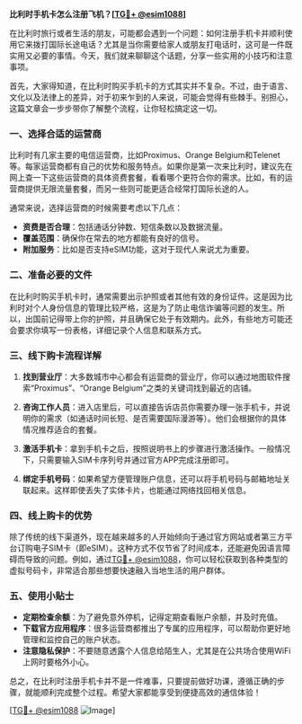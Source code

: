 **比利时手机卡怎么注册飞机？[[TG💪+ @esim1088](https://t.me/s/esim1088)]**

在比利时旅行或者生活的朋友，可能都会遇到一个问题：如何注册手机卡并顺利使用它来拨打国际长途电话？尤其是当你需要给家人或朋友打电话时，这可是一件既实用又必要的事情。今天，我们就来聊聊这个话题，分享一些实用的小技巧和注意事项。

首先，大家得知道，在比利时购买手机卡的方式其实并不复杂。不过，由于语言、文化以及法律上的差异，对于初来乍到的人来说，可能会觉得有些棘手。别担心，这篇文章会一步步带你了解整个流程，让你轻松搞定这一切。

### 一、选择合适的运营商

比利时有几家主要的电信运营商，比如Proximus、Orange Belgium和Telenet等。每家运营商都有自己的优势和服务特点。如果你是第一次来比利时，建议先在网上查一下这些运营商的具体资费套餐，看看哪个更符合你的需求。比如，有的运营商提供无限流量套餐，而另一些则可能更适合经常打国际长途的人。

通常来说，选择运营商的时候需要考虑以下几点：
- **资费是否合理**：包括通话分钟数、短信条数以及数据流量。
- **覆盖范围**：确保你在常去的地方都能有良好的信号。
- **附加服务**：比如是否支持eSIM功能，这对于现代人来说尤为重要。

### 二、准备必要的文件

在比利时购买手机卡时，通常需要出示护照或者其他有效的身份证件。这是因为比利时对个人身份信息的管理比较严格，这是为了防止电信诈骗等问题的发生。所以，出国前记得带上你的护照，并且确保它处于有效期内。此外，有些地方可能还会要求你填写一份表格，详细记录个人信息和联系方式。

### 三、线下购卡流程详解

1. **找到营业厅**：大多数城市中心都会有运营商的营业厅，你可以通过地图软件搜索“Proximus”、“Orange Belgium”之类的关键词找到最近的店铺。
   
2. **咨询工作人员**：进入店里后，可以直接告诉店员你需要办理一张手机卡，并说明你的需求（如通话时间长短、是否需要国际漫游等）。他们会根据你的具体情况推荐适合的套餐。

3. **激活手机卡**：拿到手机卡之后，按照说明书上的步骤进行激活操作。一般情况下，只需要输入SIM卡序列号并通过官方APP完成注册即可。

4. **绑定手机号码**：如果希望方便管理账户信息，还可以将手机号码与邮箱地址关联起来。这样即使丢失了实体卡片，也能通过网络找回相关信息。

### 四、线上购卡的优势

除了传统的线下渠道外，现在越来越多的人开始倾向于通过官方网站或者第三方平台订购电子SIM卡（即eSIM）。这种方式不仅节省了时间成本，还能避免因语言障碍而导致的问题。例如，通过[TG💪+ @esim1088](https://t.me/s/esim1088)，你可以轻松获取到各种类型的虚拟号码卡，非常适合那些想要快速融入当地生活的用户群体。

### 五、使用小贴士

- **定期检查余额**：为了避免意外停机，记得定期查看账户余额，并及时充值。
- **下载官方应用程序**：很多运营商都推出了专属的应用程序，可以帮助你更好地管理和监控自己的账户状态。
- **注意隐私保护**：不要随意透露个人信息给陌生人，尤其是在公共场合使用WiFi上网时要格外小心。

总之，在比利时注册手机卡并不是一件难事，只要提前做好功课，遵循正确的步骤，就能顺利完成整个过程。希望大家都能享受到便捷高效的通信体验！

[[TG💪+ @esim1088](https://t.me/s/esim1088) ![Image](https://i.postimg.cc/4NQfJmqS/Snipaste-2025-05-13-00-14-12.png)]